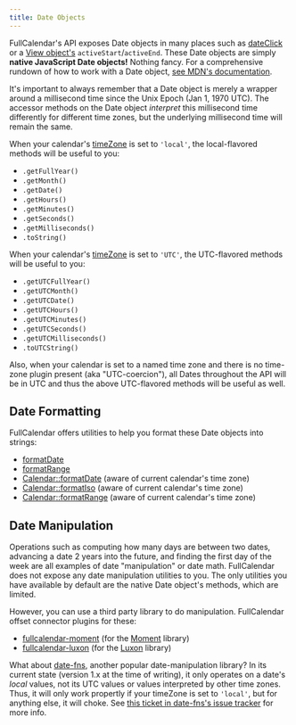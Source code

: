 ```yaml
---
title: Date Objects
---
```


FullCalendar's API exposes Date objects in many places such as [dateClick](dateClick) or a [View object's](view-object) `activeStart`/`activeEnd`. These Date objects are simply **native JavaScript Date objects!** Nothing fancy. For a comprehensive rundown of how to work with a Date object, [see MDN's documentation](https://developer.mozilla.org/en-US/docs/Web/JavaScript/Reference/Global_Objects/Date).

It's important to always remember that a Date object is merely a wrapper around a millisecond time since the Unix Epoch (Jan 1, 1970 UTC). The accessor methods on the Date object *interpret* this millisecond time differently for different time zones, but the underlying millisecond time will remain the same.

When your calendar's [timeZone](timeZone) is set to `'local'`, the local-flavored methods will be useful to you:

- `.getFullYear()`
- `.getMonth()`
- `.getDate()`
- `.getHours()`
- `.getMinutes()`
- `.getSeconds()`
- `.getMilliseconds()`
- `.toString()`

When your calendar's [timeZone](timeZone) is set to `'UTC'`, the UTC-flavored methods will be useful to you:

- `.getUTCFullYear()`
- `.getUTCMonth()`
- `.getUTCDate()`
- `.getUTCHours()`
- `.getUTCMinutes()`
- `.getUTCSeconds()`
- `.getUTCMilliseconds()`
- `.toUTCString()`

Also, when your calendar is set to a named time zone and there is no time-zone plugin present (aka "UTC-coercion"), all Dates throughout the API will be in UTC and thus the above UTC-flavored methods will be useful as well.


## Date Formatting

FullCalendar offers utilities to help you format these Date objects into strings:

- [formatDate](formatDate)
- [formatRange](formatRange)
- [Calendar::formatDate](Calendar-formatDate) (aware of current calendar's time zone)
- [Calendar::formatIso](Calendar-formatIso) (aware of current calendar's time zone)
- [Calendar::formatRange](Calendar-formatRange) (aware of current calendar's time zone)


## Date Manipulation

Operations such as computing how many days are between two dates, advancing a date 2 years into the future, and finding the first day of the week are all examples of date "manipulation" or date math. FullCalendar does not expose any date manipulation utilities to you. The only utilities you have available by default are the native Date object's methods, which are limited.

However, you can use a third party library to do manipulation. FullCalendar offset connector plugins for these:

- [fullcalendar-moment](moment-plugins) (for the [Moment](https://momentjs.com/) library)
- [fullcalendar-luxon](luxon-plugin) (for the [Luxon](https://moment.github.io/luxon/) library)

What about [date-fns](https://date-fns.org/), another popular date-manipulation library? In its current state (version 1.x at the time of writing), it only operates on a date's *local* values, not its UTC values or values interpreted by other time zones. Thus, it will only work propertly if your timeZone is set to `'local'`, but for anything else, it will choke. See [this ticket in date-fns's issue tracker](https://github.com/date-fns/date-fns/issues/376) for more info.
